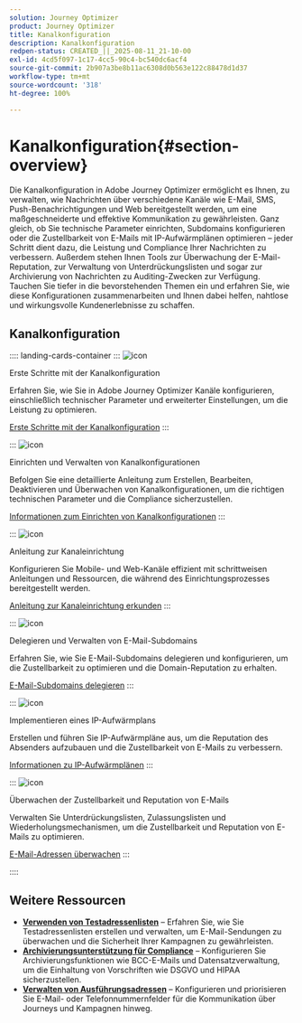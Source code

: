 ```yaml
---
solution: Journey Optimizer
product: Journey Optimizer
title: Kanalkonfiguration
description: Kanalkonfiguration
redpen-status: CREATED_||_2025-08-11_21-10-00
exl-id: 4cd5f097-1c17-4cc5-90c4-bc540dc6acf4
source-git-commit: 2b907a3be8b11ac6308d0b563e122c88478d1d37
workflow-type: tm+mt
source-wordcount: '318'
ht-degree: 100%

---
```


# Kanalkonfiguration{#section-overview}

Die Kanalkonfiguration in Adobe Journey Optimizer ermöglicht es Ihnen, zu verwalten, wie Nachrichten über verschiedene Kanäle wie E-Mail, SMS, Push-Benachrichtigungen und Web bereitgestellt werden, um eine maßgeschneiderte und effektive Kommunikation zu gewährleisten. Ganz gleich, ob Sie technische Parameter einrichten, Subdomains konfigurieren oder die Zustellbarkeit von E-Mails mit IP-Aufwärmplänen optimieren – jeder Schritt dient dazu, die Leistung und Compliance Ihrer Nachrichten zu verbessern. Außerdem stehen Ihnen Tools zur Überwachung der E-Mail-Reputation, zur Verwaltung von Unterdrückungslisten und sogar zur Archivierung von Nachrichten zu Auditing-Zwecken zur Verfügung. Tauchen Sie tiefer in die bevorstehenden Themen ein und erfahren Sie, wie diese Konfigurationen zusammenarbeiten und Ihnen dabei helfen, nahtlose und wirkungsvolle Kundenerlebnisse zu schaffen.

## Kanalkonfiguration

:::: landing-cards-container
:::
![icon](https://cdn.experienceleague.adobe.com/icons/circle-play.svg)

Erste Schritte mit der Kanalkonfiguration

Erfahren Sie, wie Sie in Adobe Journey Optimizer Kanäle konfigurieren, einschließlich technischer Parameter und erweiterter Einstellungen, um die Leistung zu optimieren.

[Erste Schritte mit der Kanalkonfiguration](../using/configuration/get-started-configuration.md)
:::

:::
![icon](https://cdn.experienceleague.adobe.com/icons/list-check.svg)

Einrichten und Verwalten von Kanalkonfigurationen

Befolgen Sie eine detaillierte Anleitung zum Erstellen, Bearbeiten, Deaktivieren und Überwachen von Kanalkonfigurationen, um die richtigen technischen Parameter und die Compliance sicherzustellen.

[Informationen zum Einrichten von Kanalkonfigurationen](../using/configuration/channel-surfaces.md)
:::

:::
![icon](https://cdn.experienceleague.adobe.com/icons/gear.svg)

Anleitung zur Kanaleinrichtung

Konfigurieren Sie Mobile- und Web-Kanäle effizient mit schrittweisen Anleitungen und Ressourcen, die während des Einrichtungsprozesses bereitgestellt werden.

[Anleitung zur Kanaleinrichtung erkunden](guided-setup-landing-page.md)
:::

:::
![icon](https://cdn.experienceleague.adobe.com/icons/screwdriver-wrench.svg)

Delegieren und Verwalten von E-Mail-Subdomains

Erfahren Sie, wie Sie E-Mail-Subdomains delegieren und konfigurieren, um die Zustellbarkeit zu optimieren und die Domain-Reputation zu erhalten.

[E-Mail-Subdomains delegieren](delegate-subdomains-landing-page.md)
:::

:::
![icon](https://cdn.experienceleague.adobe.com/icons/chart-line.svg)

Implementieren eines IP-Aufwärmplans

Erstellen und führen Sie IP-Aufwärmpläne aus, um die Reputation des Absenders aufzubauen und die Zustellbarkeit von E-Mails zu verbessern.

[Informationen zu IP-Aufwärmplänen](implement-ip-warmup-plan-landing-page.md)
:::

:::
![icon](https://cdn.experienceleague.adobe.com/icons/shield-halved.svg)

Überwachen der Zustellbarkeit und Reputation von E-Mails

Verwalten Sie Unterdrückungslisten, Zulassungslisten und Wiederholungsmechanismen, um die Zustellbarkeit und Reputation von E-Mails zu optimieren.

[E-Mail-Adressen überwachen](monitor-reputation-landing-page.md)
:::

::::


## Weitere Ressourcen

- **[Verwenden von Testadressenlisten](../using/configuration/seed-lists.md)** – Erfahren Sie, wie Sie Testadressenlisten erstellen und verwalten, um E-Mail-Sendungen zu überwachen und die Sicherheit Ihrer Kampagnen zu gewährleisten.
- **[Archivierungsunterstützung für Compliance](../using/configuration/archiving-support.md)** – Konfigurieren Sie Archivierungsfunktionen wie BCC-E-Mails und Datensatzverwaltung, um die Einhaltung von Vorschriften wie DSGVO und HIPAA sicherzustellen.
- **[Verwalten von Ausführungsadressen](../using/configuration/primary-email-addresses.md)** – Konfigurieren und priorisieren Sie E-Mail- oder Telefonnummernfelder für die Kommunikation über Journeys und Kampagnen hinweg.
